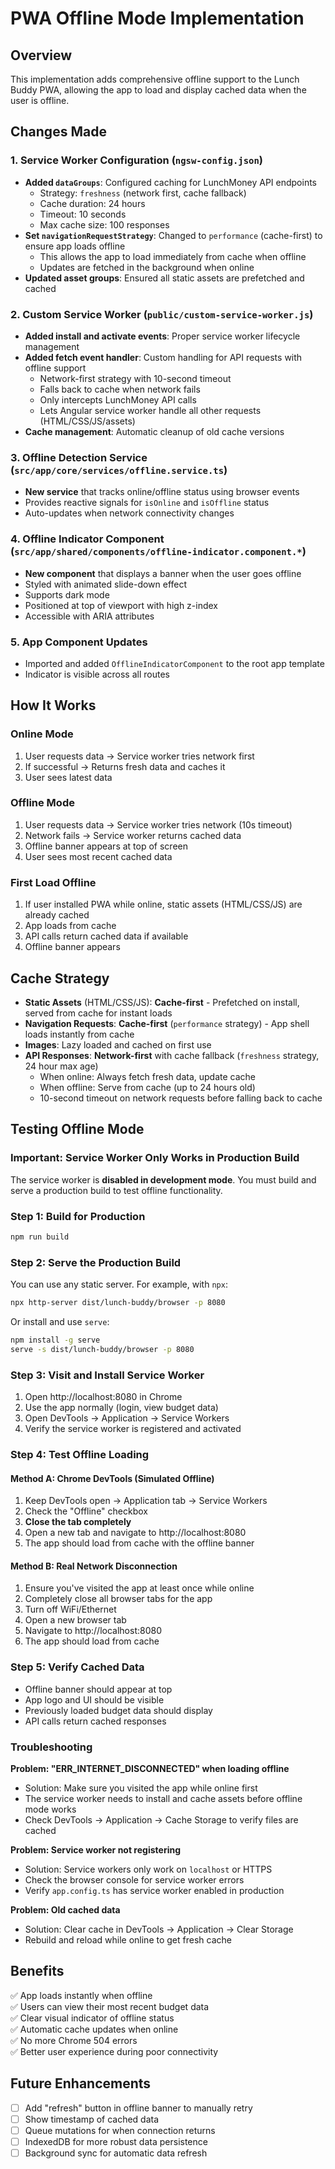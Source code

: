 # PWA Offline Mode Implementation

## Overview
This implementation adds comprehensive offline support to the Lunch Buddy PWA, allowing the app to load and display cached data when the user is offline.

## Changes Made

### 1. Service Worker Configuration (`ngsw-config.json`)
- **Added `dataGroups`**: Configured caching for LunchMoney API endpoints
  - Strategy: `freshness` (network first, cache fallback)
  - Cache duration: 24 hours
  - Timeout: 10 seconds
  - Max cache size: 100 responses
- **Set `navigationRequestStrategy`**: Changed to `performance` (cache-first) to ensure app loads offline
  - This allows the app to load immediately from cache when offline
  - Updates are fetched in the background when online
- **Updated asset groups**: Ensured all static assets are prefetched and cached

### 2. Custom Service Worker (`public/custom-service-worker.js`)
- **Added install and activate events**: Proper service worker lifecycle management
- **Added fetch event handler**: Custom handling for API requests with offline support
  - Network-first strategy with 10-second timeout
  - Falls back to cache when network fails
  - Only intercepts LunchMoney API calls
  - Lets Angular service worker handle all other requests (HTML/CSS/JS/assets)
- **Cache management**: Automatic cleanup of old cache versions

### 3. Offline Detection Service (`src/app/core/services/offline.service.ts`)
- **New service** that tracks online/offline status using browser events
- Provides reactive signals for `isOnline` and `isOffline` status
- Auto-updates when network connectivity changes

### 4. Offline Indicator Component (`src/app/shared/components/offline-indicator.component.*`)
- **New component** that displays a banner when the user goes offline
- Styled with animated slide-down effect
- Supports dark mode
- Positioned at top of viewport with high z-index
- Accessible with ARIA attributes

### 5. App Component Updates
- Imported and added `OfflineIndicatorComponent` to the root app template
- Indicator is visible across all routes

## How It Works

### Online Mode
1. User requests data → Service worker tries network first
2. If successful → Returns fresh data and caches it
3. User sees latest data

### Offline Mode
1. User requests data → Service worker tries network (10s timeout)
2. Network fails → Service worker returns cached data
3. Offline banner appears at top of screen
4. User sees most recent cached data

### First Load Offline
1. If user installed PWA while online, static assets (HTML/CSS/JS) are already cached
2. App loads from cache
3. API calls return cached data if available
4. Offline banner appears

## Cache Strategy

- **Static Assets** (HTML/CSS/JS): **Cache-first** - Prefetched on install, served from cache for instant loads
- **Navigation Requests**: **Cache-first** (`performance` strategy) - App shell loads instantly from cache
- **Images**: Lazy loaded and cached on first use
- **API Responses**: **Network-first** with cache fallback (`freshness` strategy, 24 hour max age)
  - When online: Always fetch fresh data, update cache
  - When offline: Serve from cache (up to 24 hours old)
  - 10-second timeout on network requests before falling back to cache

## Testing Offline Mode

### Important: Service Worker Only Works in Production Build
The service worker is **disabled in development mode**. You must build and serve a production build to test offline functionality.

### Step 1: Build for Production
```bash
npm run build
```

### Step 2: Serve the Production Build
You can use any static server. For example, with `npx`:
```bash
npx http-server dist/lunch-buddy/browser -p 8080
```

Or install and use `serve`:
```bash
npm install -g serve
serve -s dist/lunch-buddy/browser -p 8080
```

### Step 3: Visit and Install Service Worker
1. Open http://localhost:8080 in Chrome
2. Use the app normally (login, view budget data)
3. Open DevTools → Application → Service Workers
4. Verify the service worker is registered and activated

### Step 4: Test Offline Loading

#### Method A: Chrome DevTools (Simulated Offline)
1. Keep DevTools open → Application tab → Service Workers
2. Check the "Offline" checkbox
3. **Close the tab completely**
4. Open a new tab and navigate to http://localhost:8080
5. The app should load from cache with the offline banner

#### Method B: Real Network Disconnection
1. Ensure you've visited the app at least once while online
2. Completely close all browser tabs for the app
3. Turn off WiFi/Ethernet
4. Open a new browser tab
5. Navigate to http://localhost:8080
6. The app should load from cache

### Step 5: Verify Cached Data
- Offline banner should appear at top
- App logo and UI should be visible
- Previously loaded budget data should display
- API calls return cached responses

### Troubleshooting

**Problem: "ERR_INTERNET_DISCONNECTED" when loading offline**
- Solution: Make sure you visited the app while online first
- The service worker needs to install and cache assets before offline mode works
- Check DevTools → Application → Cache Storage to verify files are cached

**Problem: Service worker not registering**
- Solution: Service workers only work on `localhost` or HTTPS
- Check the browser console for service worker errors
- Verify `app.config.ts` has service worker enabled in production

**Problem: Old cached data**
- Solution: Clear cache in DevTools → Application → Clear Storage
- Rebuild and reload while online to get fresh cache

## Benefits

✅ App loads instantly when offline  
✅ Users can view their most recent budget data  
✅ Clear visual indicator of offline status  
✅ Automatic cache updates when online  
✅ No more Chrome 504 errors  
✅ Better user experience during poor connectivity

## Future Enhancements

- [ ] Add "refresh" button in offline banner to manually retry
- [ ] Show timestamp of cached data
- [ ] Queue mutations for when connection returns
- [ ] IndexedDB for more robust data persistence
- [ ] Background sync for automatic data refresh
